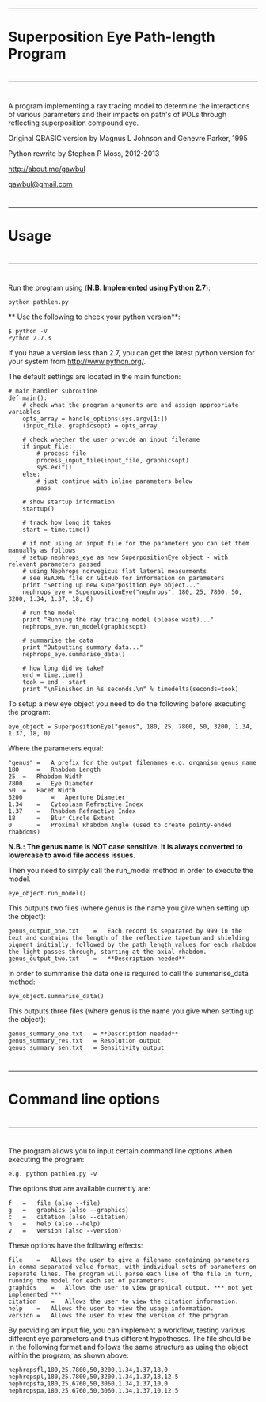 ***
# 
# **Superposition Eye Path-length Program**
# 
***
# 

A program implementing a ray tracing model to determine the interactions of various parameters and their impacts on path's of POLs through reflecting superposition compound eye.

Original QBASIC version by Magnus L Johnson and Genevre Parker, 1995

Python rewrite by Stephen P Moss, 2012-2013

http://about.me/gawbul

gawbul@gmail.com

# 
***
# 
# Usage
# 
***
# 

Run the program using (**N.B. Implemented using Python 2.7**):

	python pathlen.py

** Use the following to check your python version**:

	$ python -V
	Python 2.7.3

If you have a version less than 2.7, you can get the latest python version for your system from http://www.python.org/.

The default settings are located in the main function:

	# main handler subroutine
	def main():
		# check what the program arguments are and assign appropriate variables
		opts_array = handle_options(sys.argv[1:])
		(input_file, graphicsopt) = opts_array
	
		# check whether the user provide an input filename
		if input_file:
			# process file
			process_input_file(input_file, graphicsopt)
			sys.exit()
		else:
			# just continue with inline parameters below
			pass
	
		# show startup information
		startup()

		# track how long it takes
		start = time.time()
		
		# if not using an input file for the parameters you can set them manually as follows
		# setup nephrops_eye as new SuperpositionEye object - with relevant parameters passed	
		# using Nephrops norvegicus flat lateral measurments
		# see README file or GitHub for information on parameters
		print "Setting up new superposition eye object..."
		nephrops_eye = SuperpositionEye("nephrops", 180, 25, 7800, 50, 3200, 1.34, 1.37, 18, 0) 

		# run the model
		print "Running the ray tracing model (please wait)..."
		nephrops_eye.run_model(graphicsopt)
	
		# summarise the data
		print "Outputting summary data..."
		nephrops_eye.summarise_data()
	
		# how long did we take?
		end = time.time()
		took = end - start
		print "\nFinished in %s seconds.\n" % timedelta(seconds=took)

To setup a new eye object you need to do the following before executing the program:

	eye_object = SuperpositionEye("genus", 180, 25, 7800, 50, 3200, 1.34, 1.37, 18, 0) 

Where the parameters equal:

	"genus"	=	A prefix for the output filenames e.g. organism genus name
	180 	=	Rhabdom Length
	25 	=	Rhabdom Width
	7800 	=	Eye Diameter
	50 	=	Facet Width
	3200		=	Aperture Diameter
	1.34	=	Cytoplasm Refractive Index
	1.37	=	Rhabdom Refractive Index
	18		=	Blur Circle Extent
	0		=	Proximal Rhabdom Angle (used to create pointy-ended rhabdoms)

**N.B.: The genus name is NOT case sensitive. It is always converted to lowercase to avoid file access issues.**

Then you need to simply call the run_model method in order to execute the model.

	eye_object.run_model()

This outputs two files (where genus is the name you give when setting up the object):

	genus_output_one.txt	=	Each record is separated by 999 in the text and contains the length of the reflective tapetum and shielding pigment initially, followed by the path length values for each rhabdom the light passes through, starting at the axial rhabdom.
	genus_output_two.txt	=	**Description needed**

In order to summarise the data one is required to call the summarise_data method:

	eye_object.summarise_data()
	
This outputs three files (where genus is the name you give when setting up the object):

	genus_summary_one.txt	= **Description needed**
	genus_summary_res.txt	= Resolution output
	genus_summary_sen.txt	= Sensitivity output

# 
***
# 
# Command line options
# 
***
# 

The program allows you to input certain command line options when executing the program:

	e.g. python pathlen.py -v

The options that are available currently are:

	f	=	file (also --file)
	g	=	graphics (also --graphics)
	c	=	citation (also --citation)
	h	=	help (also --help)
	v	=	version (also --version)

These options have the following effects:

	file	=	Allows the user to give a filename containing parameters in comma separated value format, with individual sets of parameters on separate lines. The program will parse each line of the file in turn, running the model for each set of parameters.
	graphics	=	Allows the user to view graphical output. *** not yet implemented ***
	citation	=	Allows the user to view the citation information.
	help	=	Allows the user to view the usage information.
	version	=	Allows the user to view the version of the program.

By providing an input file, you can implement a workflow, testing various different eye parameters and thus different hypotheses. The file should be in the following format and follows the same structure as using the object within the program, as shown above:

	nephropsfl,180,25,7800,50,3200,1.34,1.37,18,0
	nephropspl,180,25,7800,50,3200,1.34,1.37,18,12.5
	nephropsfa,180,25,6760,50,3060,1.34,1.37,10,0
	nephropspa,180,25,6760,50,3060,1.34,1.37,10,12.5